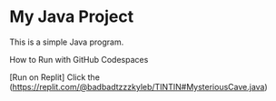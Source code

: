 # My Java Project

This is a simple Java program.

 How to Run with GitHub Codespaces

 [Run on Replit] Click the (https://replit.com/@badbadtzzzkyleb/TINTIN#MysteriousCave.java)
